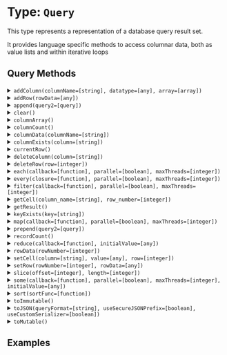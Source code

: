 [comment]: # (Note: This documentation is generated dynamically in the build process.  To modify the contents, change the javadoc on the type class, itself)

# Type: `Query`

This type represents a representation of a database query result set.

It provides language specific methods to access columnar data, both as value lists and within iterative loops

## Query Methods

<details>
<summary><code>addColumn(columnName=[string], datatype=[any], array=[array])</code></summary>

Adds a column to a query and populates its rows with the contents of a one-dimensional array.

 Arguments:

| Argument | Type | Required | Default |
|----------|------|----------|---------|
| `columnName` | `string` | `true` | `null` |
| `datatype` | `any` | `false` | `Varchar` |
| `array` | `array` | `false` | `[]` |

</details>
<details>
<summary><code>addRow(rowData=[any])</code></summary>

Return new query

 Arguments:

| Argument | Type | Required | Default |
|----------|------|----------|---------|
| `rowData` | `any` | `false` | `null` |

</details>
<details>
<summary><code>append(query2=[query])</code></summary>

This function clears the query

 Arguments:

| Argument | Type | Required | Default |
|----------|------|----------|---------|
| `query2` | `query` | `true` | `null` |

</details>
<details>
<summary><code>clear()</code></summary>

This function clears the query
</details>
<details>
<summary><code>columnArray()</code></summary>

This function returns the column array of a query.
</details>
<details>
<summary><code>columnCount()</code></summary>

This function returns the number of columns in a query
</details>
<details>
<summary><code>columnData(columnName=[string])</code></summary>

Returns the data in a query column.

 Arguments:

| Argument | Type | Required | Default |
|----------|------|----------|---------|
| `columnName` | `string` | `true` | `null` |

</details>
<details>
<summary><code>columnExists(column=[string])</code></summary>

This function returns true if the column exists in the query

 Arguments:

| Argument | Type | Required | Default |
|----------|------|----------|---------|
| `column` | `string` | `true` | `null` |

</details>
<details>
<summary><code>currentRow()</code></summary>

Returns the current row number
</details>
<details>
<summary><code>deleteColumn(column=[string])</code></summary>

Deletes a column within a query object.

 Arguments:

| Argument | Type | Required | Default |
|----------|------|----------|---------|
| `column` | `string` | `true` | `null` |

</details>
<details>
<summary><code>deleteRow(row=[integer])</code></summary>

This function deletes a row from the query

 Arguments:

| Argument | Type | Required | Default |
|----------|------|----------|---------|
| `row` | `integer` | `true` | `null` |

</details>
<details>
<summary><code>each(callback=[function], parallel=[boolean], maxThreads=[integer])</code></summary>

Iterates over query rows and passes each row per iteration to a callback function

 Arguments:

| Argument | Type | Required | Default |
|----------|------|----------|---------|
| `callback` | `function` | `true` | `null` |
| `parallel` | `boolean` | `false` | `false` |
| `maxThreads` | `integer` | `false` | `null` |

</details>
<details>
<summary><code>every(closure=[function], parallel=[boolean], maxThreads=[integer])</code></summary>

Executes a callback/closure against every row in a query and returns true if the callback/closure returned true for every row.

 Arguments:

| Argument | Type | Required | Default |
|----------|------|----------|---------|
| `closure` | `function` | `true` | `null` |
| `parallel` | `boolean` | `false` | `false` |
| `maxThreads` | `integer` | `false` | `null` |

</details>
<details>
<summary><code>filter(callback=[function], parallel=[boolean], maxThreads=[integer])</code></summary>

Filters query rows specified in filter criteria

 Arguments:

| Argument | Type | Required | Default |
|----------|------|----------|---------|
| `callback` | `function` | `true` | `null` |
| `parallel` | `boolean` | `false` | `false` |
| `maxThreads` | `integer` | `false` | `null` |

</details>
<details>
<summary><code>getCell(column_name=[string], row_number=[integer])</code></summary>

This function maps the query to a new query.

 Arguments:

| Argument | Type | Required | Default |
|----------|------|----------|---------|
| `column_name` | `string` | `true` | `null` |
| `row_number` | `integer` | `false` | `null` |

</details>
<details>
<summary><code>getResult()</code></summary>

Returns the metadata of a query.
</details>
<details>
<summary><code>keyExists(key=[string])</code></summary>

This function returns true if the key exists in the query

 Arguments:

| Argument | Type | Required | Default |
|----------|------|----------|---------|
| `key` | `string` | `true` | `null` |

</details>
<details>
<summary><code>map(callback=[function], parallel=[boolean], maxThreads=[integer])</code></summary>

This function maps the query to a new query.

 Arguments:

| Argument | Type | Required | Default |
|----------|------|----------|---------|
| `callback` | `function` | `true` | `null` |
| `parallel` | `boolean` | `false` | `false` |
| `maxThreads` | `integer` | `false` | `null` |

</details>
<details>
<summary><code>prepend(query2=[query])</code></summary>

Adds a query to the beginning of another query

 Arguments:

| Argument | Type | Required | Default |
|----------|------|----------|---------|
| `query2` | `query` | `true` | `null` |

</details>
<details>
<summary><code>recordCount()</code></summary>

This function returns the number of records in a query
</details>
<details>
<summary><code>reduce(callback=[function], initialValue=[any])</code></summary>

This function reduces the query to a single value.

 Arguments:

| Argument | Type | Required | Default |
|----------|------|----------|---------|
| `callback` | `function` | `true` | `null` |
| `initialValue` | `any` | `true` | `null` |

</details>
<details>
<summary><code>rowData(rowNumber=[integer])</code></summary>

Returns the cells of a query row as a structure

 Arguments:

| Argument | Type | Required | Default |
|----------|------|----------|---------|
| `rowNumber` | `integer` | `true` | `null` |

</details>
<details>
<summary><code>setCell(column=[string], value=[any], row=[integer])</code></summary>

Sets a cell to a value.

 Arguments:

| Argument | Type | Required | Default |
|----------|------|----------|---------|
| `column` | `string` | `true` | `null` |
| `value` | `any` | `true` | `null` |
| `row` | `integer` | `false` | `null` |

</details>
<details>
<summary><code>setRow(rowNumber=[integer], rowData=[any])</code></summary>

Adds or updates a row in a query based on the provided row data and position.

 Arguments:

| Argument | Type | Required | Default |
|----------|------|----------|---------|
| `rowNumber` | `integer` | `false` | `0` |
| `rowData` | `any` | `true` | `null` |

</details>
<details>
<summary><code>slice(offset=[integer], length=[integer])</code></summary>

Returns a subset of rows from an existing query

 Arguments:

| Argument | Type | Required | Default |
|----------|------|----------|---------|
| `offset` | `integer` | `true` | `null` |
| `length` | `integer` | `false` | `0` |

</details>
<details>
<summary><code>some(callback=[function], parallel=[boolean], maxThreads=[integer], initialValue=[any])</code></summary>

This function calls a given closure/function with every element in a given query and returns true, if one of the closure calls returns true

 Arguments:

| Argument | Type | Required | Default |
|----------|------|----------|---------|
| `callback` | `function` | `true` | `null` |
| `parallel` | `boolean` | `false` | `false` |
| `maxThreads` | `integer` | `false` | `null` |
| `initialValue` | `any` | `false` | `null` |

</details>
<details>
<summary><code>sort(sortFunc=[function])</code></summary>

Sorts array elements.

 Arguments:

| Argument | Type | Required | Default |
|----------|------|----------|---------|
| `sortFunc` | `function` | `true` | `null` |

</details>
<details>
<summary><code>toImmutable()</code></summary>

Convert an array, struct or query to its immutable counterpart.
</details>
<details>
<summary><code>toJSON(queryFormat=[string], useSecureJSONPrefix=[boolean], useCustomSerializer=[boolean])</code></summary>

Converts a ColdFusion variable into a JSON (JavaScript Object Notation) string.

 Arguments:

| Argument | Type | Required | Default |
|----------|------|----------|---------|
| `queryFormat` | `string` | `false` | `row` |
| `useSecureJSONPrefix` | `boolean` | `false` | `false` |
| `useCustomSerializer` | `boolean` | `false` | `null` |

</details>
<details>
<summary><code>toMutable()</code></summary>

Convert an array, struct or query to its mutable counterpart.
</details>


## Examples
